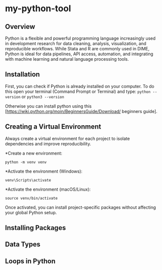 # my-python-tool
## Overview

Python is a flexible and powerful programming language increasingly used in development research for data cleaning, analysis, visualization, and reproducible workflows. While Stata and R are commonly used in DIME, Python is ideal for data pipelines, API access, automation, and integrating with machine learning and natural language processing tools.

## Installation

First, you can check if Python is already installed on your computer. To do this open your terminal (Command Prompt or Terminal) and type:
 <code>python --version</code>
or 
 <code>python3 --version</code>

Otherwise you can install python using this [https://wiki.python.org/moin/BeginnersGuide/Download/ beginners guide]. 

## Creating a Virtual Environment

Always create a virtual environment for each project to isolate dependencies and improve reproducibility.

*Create a new environment:

<code>python -m venv venv</code>

*Activate the environment (Windows):

<code>venv\Scripts\activate</code>

*Activate the environment (macOS/Linux):

<code>source venv/bin/activate</code>

Once activated, you can install project-specific packages without affecting your global Python setup.


## Installing Packages

## Data Types

## Loops in Python

